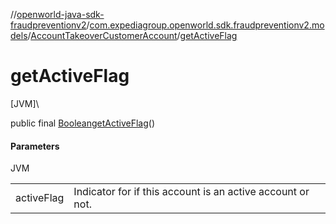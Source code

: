 //[openworld-java-sdk-fraudpreventionv2](../../../index.md)/[com.expediagroup.openworld.sdk.fraudpreventionv2.models](../index.md)/[AccountTakeoverCustomerAccount](index.md)/[getActiveFlag](get-active-flag.md)

# getActiveFlag

[JVM]\

public final [Boolean](https://docs.oracle.com/javase/8/docs/api/java/lang/Boolean.html)[getActiveFlag](get-active-flag.md)()

#### Parameters

JVM

| | |
|---|---|
| activeFlag | Indicator for if this account is an active account or not. |

